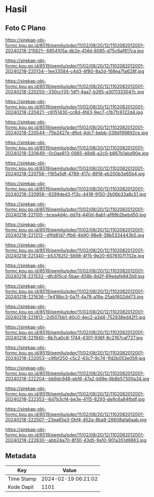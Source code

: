 # Hasil

## Foto C Plano

https://sirekap-obj-formc.kpu.go.id/8519/pemilu/pdpr/11/02/08/20/12/1102082012001-20240218-215821--6854105a-db2e-414d-8085-d75c6af817ca.jpg

https://sirekap-obj-formc.kpu.go.id/8519/pemilu/pdpr/11/02/08/20/12/1102082012001-20240218-220134--1ee33584-c4d3-4f80-8a2d-168ea7fa628f.jpg

https://sirekap-obj-formc.kpu.go.id/8519/pemilu/pdpr/11/02/08/20/12/1102082012001-20240218-220250--330ccf35-1df1-4aa7-b265-a3011333047c.jpg

https://sirekap-obj-formc.kpu.go.id/8519/pemilu/pdpr/11/02/08/20/12/1102082012001-20240218-220421--c6151430-cc8d-4f43-9ec7-c1b7fc6122d4.jpg

https://sirekap-obj-formc.kpu.go.id/8519/pemilu/pdpr/11/02/08/20/12/1102082012001-20240218-220544--75b2427e-dfbd-4dc7-bebb-039d199892ce.jpg

https://sirekap-obj-formc.kpu.go.id/8519/pemilu/pdpr/11/02/08/20/12/1102082012001-20240218-220649--0c0ae813-0985-48d8-a2c0-b667b1abd90e.jpg

https://sirekap-obj-formc.kpu.go.id/8519/pemilu/pdpr/11/02/08/20/12/1102082012001-20240218-220756--f165a5df-4789-417c-8918-eb200b3e65b4.jpg

https://sirekap-obj-formc.kpu.go.id/8519/pemilu/pdpr/11/02/08/20/12/1102082012001-20240218-220956--6299ded3-f13c-4418-9150-2b06b33a8c51.jpg

https://sirekap-obj-formc.kpu.go.id/8519/pemilu/pdpr/11/02/08/20/12/1102082012001-20240218-221105--bcea4d4c-dd7d-440d-8ab1-af89b2bebd50.jpg

https://sirekap-obj-formc.kpu.go.id/8519/pemilu/pdpr/11/02/08/20/12/1102082012001-20240218-221213--d1fd81d7-ffb6-4b90-98e8-39b5334443b5.jpg

https://sirekap-obj-formc.kpu.go.id/8519/pemilu/pdpr/11/02/08/20/12/1102082012001-20240218-221340--b53762f2-5698-4f15-9e20-6076107f702e.jpg

https://sirekap-obj-formc.kpu.go.id/8519/pemilu/pdpr/11/02/08/20/12/1102082012001-20240218-221532--dfc815cd-5bae-458b-8d2f-89edafe842b9.jpg

https://sirekap-obj-formc.kpu.go.id/8519/pemilu/pdpr/11/02/08/20/12/1102082012001-20240218-221636--7e418bc3-0a7f-4a78-a19a-25ab1602dd73.jpg

https://sirekap-obj-formc.kpu.go.id/8519/pemilu/pdpr/11/02/08/20/12/1102082012001-20240218-221813--2d507bb1-40c0-4ec2-a3d4-752938ed42f1.jpg

https://sirekap-obj-formc.kpu.go.id/8519/pemilu/pdpr/11/02/08/20/12/1102082012001-20240218-221940--6b7ca0c8-1744-4301-936f-8c2167caf727.jpg

https://sirekap-obj-formc.kpu.go.id/8519/pemilu/pdpr/11/02/08/20/12/1102082012001-20240218-222053--c9fbf250-c5c2-43c7-9c74-1fd2b053e059.jpg

https://sirekap-obj-formc.kpu.go.id/8519/pemilu/pdpr/11/02/08/20/12/1102082012001-20240218-222204--bb9dc948-eb16-47a2-b69e-8b8b57300a34.jpg

https://sirekap-obj-formc.kpu.go.id/8519/pemilu/pdpr/11/02/08/20/12/1102082012001-20240218-222353--6d7b3cf4-be3e-4115-8293-de9c6a84fbdf.jpg

https://sirekap-obj-formc.kpu.go.id/8519/pemilu/pdpr/11/02/08/20/12/1102082012001-20240218-222507--23ea65a3-0bf4-452a-8ba9-28608afa6aab.jpg

https://sirekap-obj-formc.kpu.go.id/8519/pemilu/pdpr/11/02/08/20/12/1102082012001-20240218-222630--abb24a70-8f30-43d5-9a10-901a351d9863.jpg


## Metadata

| Key        | Value               |
| ---------- | ------------------- |
| Time Stamp | 2024-02-19 06:21:02 |
| Kode Dapil | 1101                |



